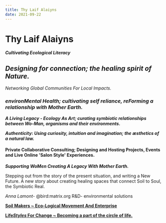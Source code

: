 ```yaml
---
title: Thy Laif Alaiyns
date: 2021-09-22
---
```


# Thy Laif Alaiyns
***Cultivating Ecological Literacy***

## *Designing for connection; the healing spirit of Nature.*
*Networking Global Communities For Local Impacts.*

### *environMental Health; cultivating self reliance, reForming a relationship with Mother Earth.*

***A Living Legacy - Ecology As Art; curating symbiotic relationships between Wo-Man, organisms and their environments.***

***Authenticity: Using curiosity, intuition and imagination; the æsthetics of a natural law.***

#### Private Collaborative Consulting; Designing and Hosting Projects, Events and Live Online 'Salon Style' Experiences.

***Supporting WoMen Creating A Legacy With Mother Earth.***

Stepping out from the story of the present situation, and writing a New Future. A new story about creating healing spaces that connect Soil to Soul, the Symbiotic Real.

*Anna Lamont*- @bird:matrix.org
R&D- environmental solutions

[**Soil Makers ~ Eco-Logical Movement And Enterprise**](./readme.md)

[**Life*Styles* For Change ~ Becoming a part of the circle of life.**](./lifeStylesForChange/lifeStylesForChangeIntro.md)
